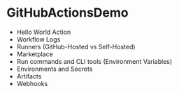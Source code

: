 # GitHubActionsDemo

- Hello World Action 
- Workflow Logs
- Runners (GitHub-Hosted vs Self-Hosted)
- Marketplace
- Run commands and CLI tools (Environment Variables)
- Environments and Secrets
- Artifacts
- Webhooks
